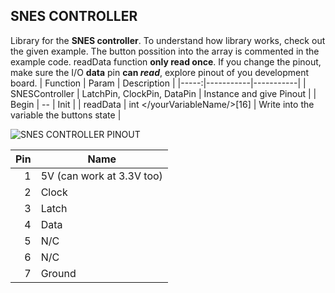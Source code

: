## SNES CONTROLLER

Library for the **SNES controller**. 
To understand how library works, check out the given example.
The button possition into the array is commented in the example code. readData function **only read once**.
If you change the pinout, make sure the I/O **data** pin **can _read_**, explore pinout of you development board.
| Function | Param | Description |
|-----:|-----------|-----------|
| SNESController | LatchPin, ClockPin, DataPin | Instance and give Pinout |
| Begin | -- | Init |
| readData | int </yourVariableName/>[16] | Write into the variable the buttons state |
<brr>
<brr>
<brr>
<brr>

<picture>
 <source media="(prefers-color-scheme: dark)" srcset="https://consolemods.org/wiki/images/1/16/SNES_Controller_Female.svg">
 <source media="(prefers-color-scheme: light)" srcset="https://consolemods.org/wiki/images/1/16/SNES_Controller_Female.svg">
 <img alt="SNES CONTROLLER PINOUT" src="https://consolemods.org/wiki/images/1/16/SNES_Controller_Female.svg">
</picture>

| Pin | Name |
|-----:|-----------|
| 1 | 5V (can work at 3.3V too) |
| 2 | Clock |
| 3 | Latch |
| 4 | Data |
| 5 | N/C |
| 6 | N/C |
| 7 | Ground |
